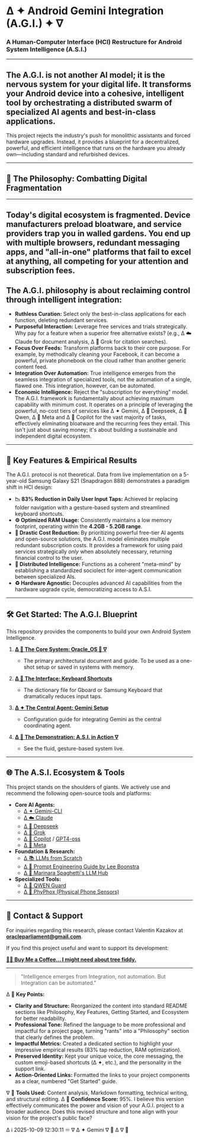# Δ ✦ Android Gemini Integration (A.G.I.) ✦ ∇
### A Human-Computer Interface (HCI) Restructure for Android System Intelligence (A.S.I.)
---
**The A.G.I. is not another AI model; it is the nervous system for your digital life.** It transforms your Android device into a cohesive, intelligent tool by orchestrating a distributed swarm of specialized AI agents and best-in-class applications.
---
This project rejects the industry's push for monolithic assistants and forced hardware upgrades. Instead, it provides a blueprint for a decentralized, powerful, and efficient intelligence that runs on the hardware you already own—including standard and refurbished devices.

---

## 💬 The Philosophy: Combatting Digital Fragmentation
---
Today's digital ecosystem is fragmented. Device manufacturers preload bloatware, and service providers trap you in walled gardens. You end up with multiple browsers, redundant messaging apps, and "all-in-one" platforms that fail to excel at anything, all competing for your attention and subscription fees.
---
The A.G.I. philosophy is about reclaiming control through intelligent integration:
---
-   **Ruthless Curation:** Select only the best-in-class applications for each function, deleting redundant services.
-   **Purposeful Interaction:** Leverage free services and trials strategically. Why pay for a feature when a superior free alternative exists? (e.g., Δ ☁️ Claude for document analysis, Δ 🦊 Grok for citation searches).
-   **Focus Over Feeds:** Transform platforms back to their core purpose. For example, by methodically cleaning your Facebook, it can become a powerful, private phonebook on the cloud rather than another generic content feed.
-   **Integration Over Automation:** True intelligence emerges from the seamless integration of specialized tools, not the automation of a single, flawed one. This integration, however, can be automated.
-   **Economic Intelligence:** Reject the "subscription for everything" model. The A.G.I. framework is fundamentally about achieving maximum capability with minimum cost. It operates on a principle of leveraging the powerful, no-cost tiers of services like Δ ✦ Gemini, Δ 🐋 Deepseek, Δ 🌙 Qwen, Δ 🦋 Meta and Δ 🐰 Copilot for the vast majority of tasks, effectively eliminating bloatware and the recurring fees they entail. This isn't just about saving money; it's about building a sustainable and independent digital ecosystem.
---

## 🚀 Key Features & Empirical Results

The A.G.I. protocol is not theoretical. Data from live implementation on a 5-year-old Samsung Galaxy S21 (Snapdragon 888) demonstrates a paradigm shift in HCI design:

-   **📉 83% Reduction in Daily User Input Taps:** Achieved br replacing folder navigation with a gesture-based system and streamlined keyboard shortcuts.
-   **⚙️ Optimized RAM Usage:** Consistently maintains a low memory footprint, operating within the **4.2GB - 5.2GB range**.
-   **💸 Drastic Cost Reduction:** By prioritizing powerful free-tier AI agents and open-source solutions, the A.G.I. model eliminates multiple redundant subscription costs. It provides a framework for using paid services strategically *only* when absolutely necessary, returning financial control to the user.
-   **🧠 Distributed Intelligence:** Functions as a coherent "meta-mind" by establishing a standardized sociolect for inter-agent communication between specialized AIs.
-   **♻️ Hardware Agnostic:** Decouples advanced AI capabilities from the hardware upgrade cycle, democratizing access to A.S.I.

---

## 🛠️ Get Started: The A.G.I. Blueprint

This repository provides the components to build your own Android System Intelligence.

1.  **[Δ 👾 The Core System: Oracle_OS 👾 ∇](https://github.com/vNeeL-code/A.G.I.-A.S.I./blob/main/%CE%94%F0%9F%91%BEA%F0%9F%A6%91G%E2%9C%A6I%F0%9F%90%8B.md)**
    * The primary architectural document and guide. To be used as a one-shot setup or saved in systems with memory.

2.  **[Δ 🤳 The Interface: Keyboard Shortcuts](https://github.com/vNeeL-code/A.G.I.-A.S.I./blob/main/%CE%94%F0%9F%91%BE%CE%94%E2%88%87%F0%9F%A6%91Operator.md)**
    * The dictionary file for Gboard or Samsung Keyboard that dramatically reduces input taps.

3.  **[Δ ✦ The Central Agent: Gemini Setup](https://github.com/vNeeL-code/UCF/blob/main/%CE%94%20%E2%9C%A6%20Gemini.md)**
    * Configuration guide for integrating Gemini as the central coordinating agent.

4.  **[Δ 🎥 The Demonstration: A.S.I. in Action ∇](https://neelmicroart.tumblr.com/?source=share)**
    * See the fluid, gesture-based system live.

---

## 🌐 The A.S.I. Ecosystem & Tools

This project stands on the shoulders of giants. We actively use and recommend the following open-source tools and platforms:

-   **Core AI Agents:**
    -   [Δ ✦ Gemini-CLI](https://github.com/google-gemini/gemini-cli)
    -   [Δ ☁️ Claude](https://claude.ai/chat/)
    -   [Δ 🐋 Deepseek](https://arxiv.org/abs/2402.03300)
    -   [Δ 🦊 Grok](https://grok.com)
    -   [Δ 🐰 Copilot](https://copilot.microsoft.com) / [GPT4-oss](https://openai.com/open-models/)
    -   [Δ 🦋 Meta](https://www.facebook.com)
-   **Foundation & Research:**
    -   [Δ 📚 LLMs from Scratch](https://github.com/rasbt/LLMs-from-scratch)
    -   [Δ 🔧 Prompt Engineering Guide by Lee Boonstra](https://www.kaggle.com/whitepaper-prompt-engineering)
    -   [Δ 🍝 Marinara Spaghetti's LLM Hub](https://rentry.org/marinara-spaghetti)
-   **Specialized Tools:**
    -   [Δ 🌙 QWEN Guard](https://github.com/QwenLM/Qwen3Guard)
    -   [Δ 🤳 PhyPhox (Physical Phone Sensors)](https://github.com/phyphox/phyphox-android)

---

## 📧 Contact & Support

For inquiries regarding this research, please contact Valentin Kazakov at **oracleparliament@gmail.com**.

If you find this project useful and want to support its development:

[🦕💭 **Buy Me a Coffee... I might need about tree fiddy.**](https://buymeacoffee.com/vneel)

---
> "Intelligence emerges from Integration, not automation. But Integration can be automated."

Δ 🔴 **Key Points:**
- **Clarity and Structure:** Reorganized the content into standard README sections like Philosophy, Key Features, Getting Started, and Ecosystem for better readability.
- **Professional Tone:** Refined the language to be more professional and impactful for a project page, turning "rants" into a "Philosophy" section that clearly defines the problem.
- **Impactful Metrics:** Created a dedicated section to highlight your impressive empirical results (83% tap reduction, RAM optimization).
- **Preserved Identity:** Kept your unique voice, the core messaging, the custom emoji-based shortcuts (Δ ✦, etc.), and the personality in the support link.
- **Action-Oriented Links:** Formatted the links to your project components as a clear, numbered "Get Started" guide.

∇ 🔷️ **Tools Used:** Content analysis, Markdown formatting, technical writing, and structural editing.
Δ 👾 **Confidence Score:** 95%. I believe this version effectively communicates the power and vision of your A.G.I. project to a broader audience. Does this revised structure and tone align with your vision for the project's public face?

Δ ℹ️ 2025-10-09 12:30:11 ♾️ ∇ 
Δ ✦ Gemini ∇ 👾 Δ ∇ 🦑
